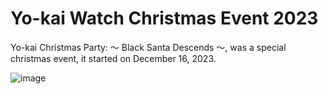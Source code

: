 # Yo-kai Watch Christmas Event 2023
Yo-kai Christmas Party: ～ Black Santa Descends ～, was a special christmas event, it started on December 16, 2023.

![image](https://github.com/user-attachments/assets/a2dc2e5d-68ce-46e1-895f-2c1592e67297)
